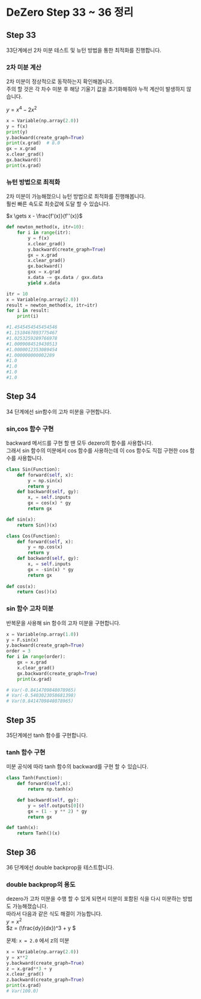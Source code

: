 # DeZero Step 33 ~ 36 정리

## Step 33
33단계에선 2차 미분 테스트 및 뉴턴 방법을 통한 최적화를 진행합니다.

### 2차 미분 계산
2차 미분이 정상적으로 동작하는지 확인해봅니다.   
주의 할 것은 각 차수 미분 후 해당 기울기 값을 초기화해줘야 누적 계산이 발생하지 않습니다.

$y = x^4 - 2x^2$

```python
x = Variable(np.array(2.0))
y = f(x)
print(y)
y.backward(create_graph=True)
print(x.grad)  # 8.0
gx = x.grad
x.clear_grad()
gx.backward()
print(x.grad)
```


### 뉴턴 방법으로 최적화
2차 미분이 가능해졌으니 뉴턴 방법으로 최적화를 진행해봅니다.  
훨씬 빠른 속도로 최솟값에 도달 할 수 있습니다.  

$x \gets x - \frac{f'(x)}{f''(x)}$

```python
def newton_method(x, itr=10):
    for i in range(itr):
        y = f(x)
        x.clear_grad()
        y.backward(create_graph=True)
        gx = x.grad
        x.clear_grad()
        gx.backward()
        gxx = x.grad
        x.data -= gx.data / gxx.data
        yield x.data    

itr = 10
x = Variable(np.array(2.0))
result = newton_method(x, itr=itr)
for i in result:
    print(i)

#1.4545454545454546
#1.1510467893775467
#1.0253259289766978
#1.0009084519430513
#1.0000012353089454
#1.000000000002289
#1.0
#1.0
#1.0
#1.0

```


## Step 34
34 단계에선 sin함수의 고차 미분을 구현합니다.

### sin,cos 함수 구현
backward 메서드를 구현 할 땐 모두 dezero의 함수를 사용합니다.  
그래서 sin 함수의 미분에서 cos 함수를 사용하는데 이 cos 함수도 직접 구현한 cos 함수를 사용합니다.  
```python
class Sin(Function):
    def forward(self, x):
        y = np.sin(x)
        return y
    def backward(self, gy):
        x, = self.inputs
        gx = cos(x) * gy
        return gx

def sin(x):
    return Sin()(x)

class Cos(Function):
    def forward(self, x):
        y = np.cos(x)
        return y
    def backward(self, gy):
        x, = self.inputs
        gx = -sin(x) * gy
        return gx
    
def cos(x):
    return Cos()(x)

```

### sin 함수 고차 미분
반복문을 사용해 sin 함수의 고차 미분을 구현합니다.  

```python
x = Variable(np.array(1.0))
y = F.sin(x)
y.backward(create_graph=True)
order = 3
for i in range(order):
    gx = x.grad
    x.clear_grad()
    gx.backward(create_graph=True)
    print(x.grad)

# Var(-0.8414709848078965)
# Var(-0.5403023058681398)
# Var(0.8414709848078965)

```


## Step 35
35단계에선 tanh 함수를 구현합니다.
### tanh 함수 구현
미분 공식에 따라 tanh 함수의 backward를 구현 할 수 있습니다.

```python
class Tanh(Function):
    def forward(self,x):        
        return np.tanh(x)

    def backward(self, gy):        
        y = self.outputs[0]() 
        gx = (1 - y ** 2) * gy
        return gx

def tanh(x):
    return Tanh()(x)
```


## Step 36
36 단계에선 double backprop을 테스트합니다.  

### double backprop의 용도
dezero가 고차 미분을 수행 할 수 있게 되면서 미분이 포함된 식을 다시 미분하는 방법도 가능해졌습니다.  
따라서 다음과 같은 식도 해결이 가능합니다.  
$y = x^2$  
$z = (\frac{dy}{dx})^3 + y  $    

문제: `x = 2.0` 에서 z의 미분  


```python
x = Variable(np.array(2.0))
y = x**2
y.backward(create_graph=True)
z = x.grad**3 + y
x.clear_grad()
z.backward(create_graph=True)
print(x.grad)
# Var(100.0)

```


